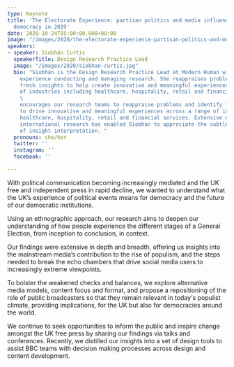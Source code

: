 ```yaml
---
type: Keynote
title: 'The Electorate Experience: partisan politics and media influence on British
  democracy in 2019'
date: 2020-10-24T05:00:00.000+00:00
image: "/images/2020/the-electorate-experience-partisan-politics-and-media-influence-on-british-democracy-in-2019.jpg"
speakers:
- speaker: Siobhán Curtis
  speakerTitle: Design Research Practice Lead
  image: "/images/2020/siobhan-curtis.jpg"
  bio: "Siobhán is the Design Research Practice Lead at Modern Human with extensive
    experience conducting and managing research. She reappraises problems and identifies
    fresh insights to help create innovative and meaningful experiences across a range
    of industries including healthcare, hospitality, retail and financial services.\n
    \                                                                               \nShe
    encourages our research teams to reappraise problems and identify fresh insights
    to drive innovative and meaningful experiences across a range of industries including
    healthcare, hospitality, retail and financial services. Extensive experience of
    international research has enabled Siobhan to appreciate the subtleties and challenges
    of insight interpretation. "
  pronouns: she/her
  twitter: ''
  instagram: ''
  facebook: ''

---
```

With political communication becoming increasingly mediated and the UK free and independent press in rapid decline, we wanted to understand what the UK’s experience of political events means for democracy and the future of our democratic institutions.

Using an ethnographic approach, our research aims to deepen our understanding of how people experience the different stages of a General Election, from inception to conclusion, in context.

Our findings were extensive in depth and breadth, offering us insights into the mainstream media’s contribution to the rise of populism, and the steps needed to break the echo chambers that drive social media users to increasingly extreme viewpoints.

To bolster the weakened checks and balances, we explore alternative media models, content focus and format, and propose a repositioning of the role of public broadcasters so that they remain relevant in today's populist climate, providing implications, for the UK but also for democracies around the world.

We continue to seek opportunities to inform the public and inspire change amongst the UK free press by sharing our findings via talks and conferences. Recently, we distilled our insights into a set of design tools to assist BBC teams with decision making processes across design and content development.